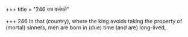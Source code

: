 +++
title = "246 यत्र वर्जयते"

+++
246	In that (country), where the king avoids taking the property of (mortal) sinners, men are born in (due) time (and are) long-lived,